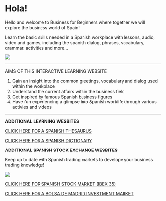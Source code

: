 <h1>Hola!</h1>
<p>Hello and welcome to Business for Beginners where together we will explore the business world of Spain!</p>
<p>Learn the basic skills needed in a Spanish workplace with lessons, audio, video and games, including the spanish dialog, phrases, vocabulary, grammar, activities and more...</p>

<img src="http://blogcdn.unispain.com/wp-content/uploads/2015/04/Business-Practice-in-Spain.jpg">

<hr />
<p>AIMS OF THIS INTERACTIVE LEARNING WEBSITE</p>
<ol>
<li>Gain an insight into the common greetings, vocabulary and dialog used within the workplace</li>
<li>Understand the current affairs within the business field</li>
<li>Get inspired by famous Spanish business figures</li>
<li>Have fun experiencing a glimpse into Spanish worklife through various activies and videos</li>
</ol>
<hr>
<p> <strong> ADDITIONAL LEARNING WESBITES </strong>
</p>
 <a href="https://www.lenguaje.com/herramientasV2/sinonimos_EN.html////"> CLICK HERE FOR A SPANISH THESAURUS </a>
 <p>
<a href="https://www.spanishdict.com/////"> CLICK HERE FOR A SPANISH DICTIONARY </a>
  </p>

<p> <strong> ADDITIONAL SPANISH STOCK EXCHANGE WESBITES </strong> </p>
<p> Keep up to date with Spanish trading markets to develope your business trading knowledge! </p> 

<img src="https://upload.wikimedia.org/wikipedia/commons/thumb/9/9c/16th_century_Portuguese_Spanish_trade_routes.png/500px-16th_century_Portuguese_Spanish_trade_routes.png">

 <a href="https://tradingeconomics.com/spain/stock-market"> CLICK HERE FOR SPANISH STOCK MARKET (IBEX 35) </a>
 <p>
<a href="http://www.bolsamadrid.es/ing/aspx/Portada/Portada.aspx"> CLICK HERE FOR A BOLSA DE MADRID INVESTMENT MARKET </a>
  </p>
